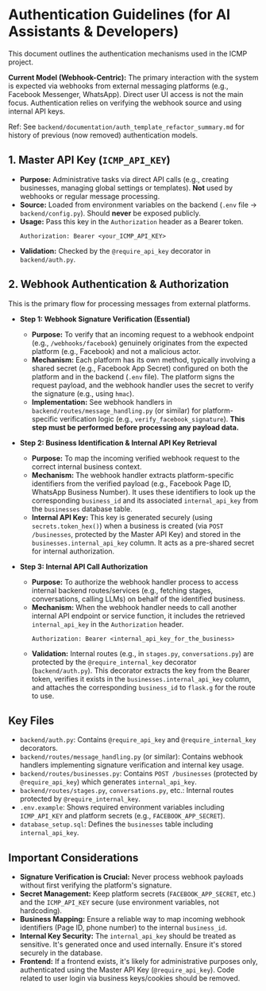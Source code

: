 # Authentication Guidelines (for AI Assistants & Developers)

This document outlines the authentication mechanisms used in the ICMP project.

**Current Model (Webhook-Centric):** The primary interaction with the system is expected via webhooks from external messaging platforms (e.g., Facebook Messenger, WhatsApp). Direct user UI access is not the main focus. Authentication relies on verifying the webhook source and using internal API keys.

Ref: See `backend/documentation/auth_template_refactor_summary.md` for history of previous (now removed) authentication models.

## 1. Master API Key (`ICMP_API_KEY`)

*   **Purpose:** Administrative tasks via direct API calls (e.g., creating businesses, managing global settings or templates). **Not** used by webhooks or regular message processing.
*   **Source:** Loaded from environment variables on the backend (`.env` file -> `backend/config.py`). Should **never** be exposed publicly.
*   **Usage:** Pass this key in the `Authorization` header as a Bearer token.
    ```
    Authorization: Bearer <your_ICMP_API_KEY>
    ```
*   **Validation:** Checked by the `@require_api_key` decorator in `backend/auth.py`.

## 2. Webhook Authentication & Authorization

This is the primary flow for processing messages from external platforms.

*   **Step 1: Webhook Signature Verification (Essential)**
    *   **Purpose:** To verify that an incoming request to a webhook endpoint (e.g., `/webhooks/facebook`) genuinely originates from the expected platform (e.g., Facebook) and not a malicious actor.
    *   **Mechanism:** Each platform has its own method, typically involving a shared secret (e.g., Facebook App Secret) configured on both the platform and in the backend (`.env` file). The platform signs the request payload, and the webhook handler uses the secret to verify the signature (e.g., using `hmac`).
    *   **Implementation:** See webhook handlers in `backend/routes/message_handling.py` (or similar) for platform-specific verification logic (e.g., `verify_facebook_signature`). **This step must be performed before processing any payload data.**

*   **Step 2: Business Identification & Internal API Key Retrieval**
    *   **Purpose:** To map the incoming verified webhook request to the correct internal business context.
    *   **Mechanism:** The webhook handler extracts platform-specific identifiers from the verified payload (e.g., Facebook Page ID, WhatsApp Business Number). It uses these identifiers to look up the corresponding `business_id` and its associated `internal_api_key` from the `businesses` database table.
    *   **Internal API Key:** This key is generated securely (using `secrets.token_hex()`) when a business is created (via `POST /businesses`, protected by the Master API Key) and stored in the `businesses.internal_api_key` column. It acts as a pre-shared secret for internal authorization.

*   **Step 3: Internal API Call Authorization**
    *   **Purpose:** To authorize the webhook handler process to access internal backend routes/services (e.g., fetching stages, conversations, calling LLMs) on behalf of the identified business.
    *   **Mechanism:** When the webhook handler needs to call another internal API endpoint or service function, it includes the retrieved `internal_api_key` in the `Authorization` header.
        ```
        Authorization: Bearer <internal_api_key_for_the_business>
        ```
    *   **Validation:** Internal routes (e.g., in `stages.py`, `conversations.py`) are protected by the `@require_internal_key` decorator (`backend/auth.py`). This decorator extracts the key from the Bearer token, verifies it exists in the `businesses.internal_api_key` column, and attaches the corresponding `business_id` to `flask.g` for the route to use.

## Key Files

*   `backend/auth.py`: Contains `@require_api_key` and `@require_internal_key` decorators.
*   `backend/routes/message_handling.py` (or similar): Contains webhook handlers implementing signature verification and internal key usage.
*   `backend/routes/businesses.py`: Contains `POST /businesses` (protected by `@require_api_key`) which generates `internal_api_key`.
*   `backend/routes/stages.py`, `conversations.py`, etc.: Internal routes protected by `@require_internal_key`.
*   `.env.example`: Shows required environment variables including `ICMP_API_KEY` and platform secrets (e.g., `FACEBOOK_APP_SECRET`).
*   `database_setup.sql`: Defines the `businesses` table including `internal_api_key`.

## Important Considerations

*   **Signature Verification is Crucial:** Never process webhook payloads without first verifying the platform's signature.
*   **Secret Management:** Keep platform secrets (`FACEBOOK_APP_SECRET`, etc.) and the `ICMP_API_KEY` secure (use environment variables, not hardcoding).
*   **Business Mapping:** Ensure a reliable way to map incoming webhook identifiers (Page ID, phone number) to the internal `business_id`.
*   **Internal Key Security:** The `internal_api_key` should be treated as sensitive. It's generated once and used internally. Ensure it's stored securely in the database.
*   **Frontend:** If a frontend exists, it's likely for administrative purposes only, authenticated using the Master API Key (`@require_api_key`). Code related to user login via business keys/cookies should be removed.